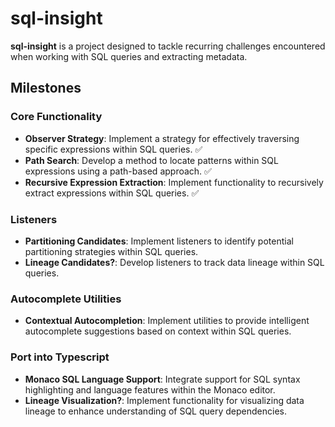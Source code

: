 # sql-insight

**sql-insight** is a project designed to tackle recurring challenges encountered when working with SQL queries and extracting metadata.

## Milestones

### Core Functionality

- **Observer Strategy**: Implement a strategy for effectively traversing specific expressions within SQL queries. ✅
- **Path Search**: Develop a method to locate patterns within SQL expressions using a path-based approach. ✅
- **Recursive Expression Extraction**: Implement functionality to recursively extract expressions within SQL queries. ✅

### Listeners

- **Partitioning Candidates**: Implement listeners to identify potential partitioning strategies within SQL queries.
- **Lineage Candidates?**: Develop listeners to track data lineage within SQL queries.

### Autocomplete Utilities

- **Contextual Autocompletion**: Implement utilities to provide intelligent autocomplete suggestions based on context within SQL queries.

### Port into Typescript

- **Monaco SQL Language Support**: Integrate support for SQL syntax highlighting and language features within the Monaco editor.
- **Lineage Visualization?**: Implement functionality for visualizing data lineage to enhance understanding of SQL query dependencies.
